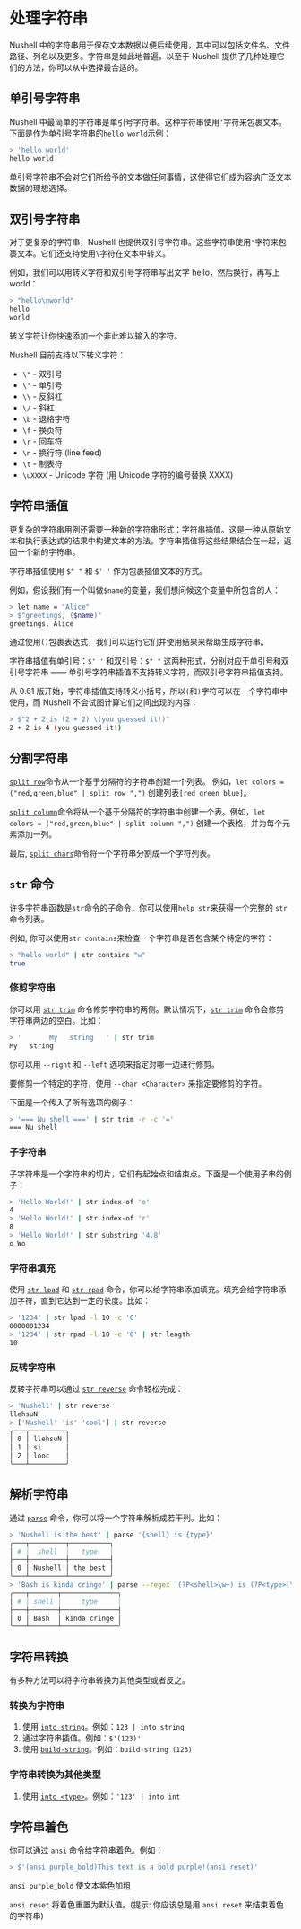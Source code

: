 # 处理字符串

Nushell 中的字符串用于保存文本数据以便后续使用，其中可以包括文件名、文件路径、列名以及更多。字符串是如此地普遍，以至于 Nushell 提供了几种处理它们的方法，你可以从中选择最合适的。

## 单引号字符串

Nushell 中最简单的字符串是单引号字符串。这种字符串使用`'`字符来包裹文本。下面是作为单引号字符串的`hello world`示例：

```sh
> 'hello world'
hello world
```

单引号字符串不会对它们所给予的文本做任何事情，这使得它们成为容纳广泛文本数据的理想选择。

## 双引号字符串

对于更复杂的字符串，Nushell 也提供双引号字符串。这些字符串使用`"`字符来包裹文本。它们还支持使用`\`字符在文本中转义。

例如，我们可以用转义字符和双引号字符串写出文字 hello，然后换行，再写上 world：

```sh
> "hello\nworld"
hello
world
```

转义字符让你快速添加一个非此难以输入的字符。

Nushell 目前支持以下转义字符：

- `\"` - 双引号
- `\'` - 单引号
- `\\` - 反斜杠
- `\/` - 斜杠
- `\b` - 退格字符
- `\f` - 换页符
- `\r` - 回车符
- `\n` - 换行符 (line feed)
- `\t` - 制表符
- `\uXXXX` - Unicode 字符 (用 Unicode 字符的编号替换 XXXX)

## 字符串插值

更复杂的字符串用例还需要一种新的字符串形式：字符串插值。这是一种从原始文本和执行表达式的结果中构建文本的方法。字符串插值将这些结果结合在一起，返回一个新的字符串。

字符串插值使用 `$" "` 和 `$' '` 作为包裹插值文本的方式。

例如，假设我们有一个叫做`$name`的变量，我们想问候这个变量中所包含的人：

```sh
> let name = "Alice"
> $"greetings, ($name)"
greetings, Alice
```

通过使用`()`包裹表达式，我们可以运行它们并使用结果来帮助生成字符串。

字符串插值有单引号：`$' '` 和双引号：`$" "` 这两种形式，分别对应于单引号和双引号字符串 —— 单引号字符串插值不支持转义字符，而双引号字符串插值支持。

从 0.61 版开始，字符串插值支持转义小括号，所以`(`和`)`字符可以在一个字符串中使用，而 Nushell 不会试图计算它们之间出现的内容：

```sh
> $"2 + 2 is (2 + 2) \(you guessed it!)"
2 + 2 is 4 (you guessed it!)
```

## 分割字符串

[`split row`](/book/commands/split_row.md)命令从一个基于分隔符的字符串创建一个列表。
例如，`let colors = ("red,green,blue" | split row ",")` 创建列表`[red green blue]`。

[`split column`](/book/commands/split_column.md)命令将从一个基于分隔符的字符串中创建一个表。例如，`let colors = ("red,green,blue" | split column ",")` 创建一个表格，并为每个元素添加一列。

最后, [`split chars`](/book/commands/split_chars.md)命令将一个字符串分割成一个字符列表。

## `str` 命令

许多字符串函数是`str`命令的子命令，你可以使用`help str`来获得一个完整的 `str` 命令列表。

例如, 你可以使用`str contains`来检查一个字符串是否包含某个特定的字符：

```sh
> "hello world" | str contains "w"
true
```

### 修剪字符串

你可以用 [`str trim`](/book/commands/str_trim.md) 命令修剪字符串的两侧。默认情况下，[`str trim`](/book/commands/str_trim.md) 命令会修剪字符串两边的空白。比如：

```sh
> '       My   string   ' | str trim
My   string
```

你可以用 `--right` 和 `--left` 选项来指定对哪一边进行修剪。

要修剪一个特定的字符，使用 `--char <Character>` 来指定要修剪的字符。

下面是一个传入了所有选项的例子：

```sh
> '=== Nu shell ===' | str trim -r -c '='
=== Nu shell
```

### 子字符串

子字符串是一个字符串的切片，它们有起始点和结束点。下面是一个使用子串的例子：

```sh
> 'Hello World!' | str index-of 'o'
4
> 'Hello World!' | str index-of 'r'
8
> 'Hello World!' | str substring '4,8'
o Wo
```

### 字符串填充

使用 [`str lpad`](/book/commands/str_lpad.md) 和 [`str rpad`](/book/commands/str_rpad.md) 命令，你可以给字符串添加填充。填充会给字符串添加字符，直到它达到一定的长度。比如：

```sh
> '1234' | str lpad -l 10 -c '0'
0000001234
> '1234' | str rpad -l 10 -c '0' | str length
10
```

### 反转字符串

反转字符串可以通过 [`str reverse`](/book/commands/str_reverse.md) 命令轻松完成：

```sh
> 'Nushell' | str reverse
llehsuN
> ['Nushell' 'is' 'cool'] | str reverse
╭───┬─────────╮
│ 0 │ llehsuN │
│ 1 │ si      │
│ 2 │ looc    │
╰───┴─────────╯
```

## 解析字符串

通过 [`parse`](/book/commands/parse.md) 命令，你可以将一个字符串解析成若干列。比如：

```sh
> 'Nushell is the best' | parse '{shell} is {type}'
╭───┬─────────┬──────────╮
│ # │  shell  │   type   │
├───┼─────────┼──────────┤
│ 0 │ Nushell │ the best │
╰───┴─────────┴──────────╯
> 'Bash is kinda cringe' | parse --regex '(?P<shell>\w+) is (?P<type>[\w\s]+)'
╭───┬───────┬──────────────╮
│ # │ shell │     type     │
├───┼───────┼──────────────┤
│ 0 │ Bash  │ kinda cringe │
╰───┴───────┴──────────────╯
```

## 字符串转换

有多种方法可以将字符串转换为其他类型或者反之。

### 转换为字符串

1. 使用 [`into string`](/book/commands/into_string.md)。例如：`123 | into string`
2. 通过字符串插值。例如：`$'(123)'`
3. 使用 [`build-string`](/book/commands/build-string.md)。例如：`build-string (123)`

### 字符串转换为其他类型

1. 使用 [`into <type>`](/book/commands/into.md)。例如：`'123' | into int`

## 字符串着色

你可以通过 [`ansi`](/book/commands/ansi.md) 命令给字符串着色。例如：

```sh
> $'(ansi purple_bold)This text is a bold purple!(ansi reset)'
```

`ansi purple_bold` 使文本紫色加粗

`ansi reset` 将着色重置为默认值。(提示: 你应该总是用 `ansi reset` 来结束着色的字符串)
